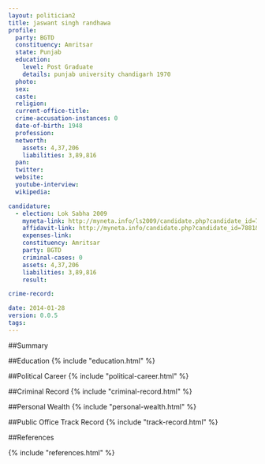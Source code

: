 ```yaml
---
layout: politician2
title: jaswant singh randhawa
profile: 
  party: BGTD
  constituency: Amritsar
  state: Punjab
  education: 
    level: Post Graduate
    details: punjab university chandigarh 1970
  photo: 
  sex: 
  caste: 
  religion: 
  current-office-title: 
  crime-accusation-instances: 0
  date-of-birth: 1948
  profession: 
  networth: 
    assets: 4,37,206
    liabilities: 3,89,816
  pan: 
  twitter: 
  website: 
  youtube-interview: 
  wikipedia: 

candidature: 
  - election: Lok Sabha 2009
    myneta-link: http://myneta.info/ls2009/candidate.php?candidate_id=7881
    affidavit-link: http://myneta.info/candidate.php?candidate_id=7881&scan=original
    expenses-link: 
    constituency: Amritsar 
    party: BGTD
    criminal-cases: 0
    assets: 4,37,206
    liabilities: 3,89,816
    result:  

crime-record: 

date: 2014-01-28
version: 0.0.5
tags: 
---
```

##Summary


##Education
{% include "education.html" %}


##Political Career
{% include "political-career.html" %}


##Criminal Record
{% include "criminal-record.html" %}


##Personal Wealth
{% include "personal-wealth.html" %}


##Public Office Track Record
{% include "track-record.html" %}


##References


{% include "references.html" %}